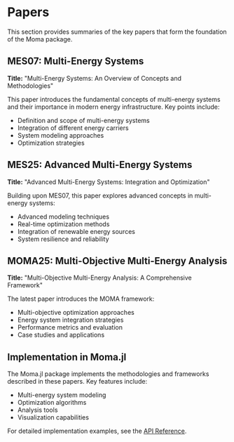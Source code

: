 # Papers

This section provides summaries of the key papers that form the foundation of the Moma package.

## MES07: Multi-Energy Systems
**Title:** "Multi-Energy Systems: An Overview of Concepts and Methodologies"

This paper introduces the fundamental concepts of multi-energy systems and their importance in modern energy infrastructure. Key points include:
- Definition and scope of multi-energy systems
- Integration of different energy carriers
- System modeling approaches
- Optimization strategies

## MES25: Advanced Multi-Energy Systems
**Title:** "Advanced Multi-Energy Systems: Integration and Optimization"

Building upon MES07, this paper explores advanced concepts in multi-energy systems:
- Advanced modeling techniques
- Real-time optimization methods
- Integration of renewable energy sources
- System resilience and reliability

## MOMA25: Multi-Objective Multi-Energy Analysis
**Title:** "Multi-Objective Multi-Energy Analysis: A Comprehensive Framework"

The latest paper introduces the MOMA framework:
- Multi-objective optimization approaches
- Energy system integration strategies
- Performance metrics and evaluation
- Case studies and applications

## Implementation in Moma.jl

The Moma.jl package implements the methodologies and frameworks described in these papers. Key features include:
- Multi-energy system modeling
- Optimization algorithms
- Analysis tools
- Visualization capabilities

For detailed implementation examples, see the [API Reference](api.md). 